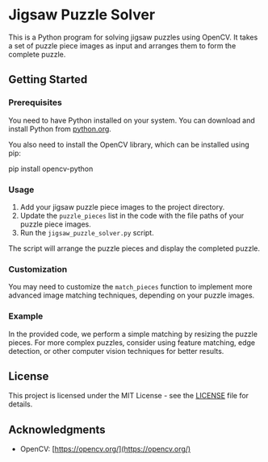 # Jigsaw Puzzle Solver

This is a Python program for solving jigsaw puzzles using OpenCV. It takes a set of puzzle piece images as input and arranges them to form the complete puzzle.

## Getting Started

### Prerequisites

You need to have Python installed on your system. You can download and install Python from [python.org](https://www.python.org/downloads/).

You also need to install the OpenCV library, which can be installed using pip:

pip install opencv-python


### Usage

1. Add your jigsaw puzzle piece images to the project directory.
2. Update the `puzzle_pieces` list in the code with the file paths of your puzzle piece images.
3. Run the `jigsaw_puzzle_solver.py` script.

The script will arrange the puzzle pieces and display the completed puzzle.

### Customization

You may need to customize the `match_pieces` function to implement more advanced image matching techniques, depending on your puzzle images.

### Example

In the provided code, we perform a simple matching by resizing the puzzle pieces. For more complex puzzles, consider using feature matching, edge detection, or other computer vision techniques for better results.

## License

This project is licensed under the MIT License - see the [LICENSE](LICENSE) file for details.

## Acknowledgments

- OpenCV: [https://opencv.org/](https://opencv.org/)